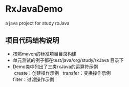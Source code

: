 # RxJavaDemo
a java project for study rxJava

## 项目代码结构说明

* 按照maven的标准项目目录构建
* 单元测试的例子都在test/java/org/study/rxJava 目录下
* Demo类中列出了三类rxJava的运算符示例  
  create：创建操作示例  
  transfer：变换操作示例  
  filter：过滤操作示例  
  
